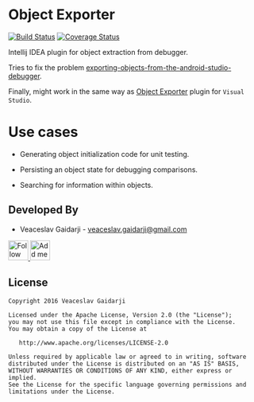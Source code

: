 # Object Exporter

[![Build Status](https://travis-ci.org/vgaidarji/ObjectExporter.svg?branch=master)](https://travis-ci.org/vgaidarji/ObjectExporter) [![Coverage Status](https://coveralls.io/repos/github/vgaidarji/ObjectExporter/badge.svg?branch=master)](https://coveralls.io/github/vgaidarji/ObjectExporter?branch=master)

Intellij IDEA plugin for object extraction from debugger.

Tries to fix the problem [exporting-objects-from-the-android-studio-debugger](http://stackoverflow.com/questions/28987629/exporting-objects-from-the-android-studio-debugger).

Finally, might work in the same way as [Object Exporter](https://visualstudiogallery.msdn.microsoft.com/c6a21c68-f815-4895-999f-cd0885d8774f) plugin for `Visual Studio`.


# Use cases

- Generating object initialization code for unit testing.

- Persisting an object state for debugging comparisons.

- Searching for information within objects.

Developed By
------------

* Veaceslav Gaidarji - <veaceslav.gaidarji@gmail.com>

<a href="https://twitter.com/v_gaidarji">
  <img alt="Follow me on Twitter" src="http://image.flaticon.com/icons/svg/124/124021.svg" height="40" width="40"/>
</a>
<a href="https://www.linkedin.com/in/veaceslavgaidarji">
  <img alt="Add me to Linkedin" src="http://image.flaticon.com/icons/svg/124/124011.svg" height="40" width="40"/>
</a>


License
-------

    Copyright 2016 Veaceslav Gaidarji

    Licensed under the Apache License, Version 2.0 (the "License");
    you may not use this file except in compliance with the License.
    You may obtain a copy of the License at

       http://www.apache.org/licenses/LICENSE-2.0

    Unless required by applicable law or agreed to in writing, software
    distributed under the License is distributed on an "AS IS" BASIS,
    WITHOUT WARRANTIES OR CONDITIONS OF ANY KIND, either express or implied.
    See the License for the specific language governing permissions and
    limitations under the License.



